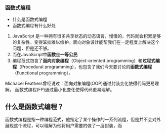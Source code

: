### 函数式编程
- 什么是函数式编程
- 函数式编程有什么好处

1.  JavaScript 是一种拥有很多共享状态的动态语言，慢慢的，代码就会积累足够的复杂性，变得笨拙难以维护。面向对象设计能帮我们在一定程度上解决这个问题，但是还不够。
2. 而在JavaScript中**函数**是**一等公民**
3. 编程范式包含了**面向对象编程**（Object-oriented programming）和**过程式编程**（Procedural programming），也包含了我们今天要讨论的**函数式编程**（Functional programming）。

  Michacel Feathers曾经说过：面向对象编程(OOP)通过封装变化使得代码更易理解。 函数式编程(FP)通过最小化变化使得代码更易理解。 

## 什么是函数式编程？
函数式编程是指一种编程范式，他指定了某个操作的一系列流程，但是并不会对外展现这个流程，可以理解为他将用户需要的做了一层封装，而